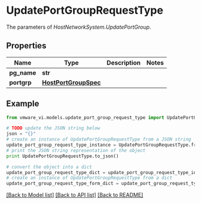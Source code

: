 # UpdatePortGroupRequestType

The parameters of *HostNetworkSystem.UpdatePortGroup*. 

## Properties
Name | Type | Description | Notes
------------ | ------------- | ------------- | -------------
**pg_name** | **str** |  | 
**portgrp** | [**HostPortGroupSpec**](HostPortGroupSpec.md) |  | 

## Example

```python
from vmware_vi.models.update_port_group_request_type import UpdatePortGroupRequestType

# TODO update the JSON string below
json = "{}"
# create an instance of UpdatePortGroupRequestType from a JSON string
update_port_group_request_type_instance = UpdatePortGroupRequestType.from_json(json)
# print the JSON string representation of the object
print UpdatePortGroupRequestType.to_json()

# convert the object into a dict
update_port_group_request_type_dict = update_port_group_request_type_instance.to_dict()
# create an instance of UpdatePortGroupRequestType from a dict
update_port_group_request_type_form_dict = update_port_group_request_type.from_dict(update_port_group_request_type_dict)
```
[[Back to Model list]](../README.md#documentation-for-models) [[Back to API list]](../README.md#documentation-for-api-endpoints) [[Back to README]](../README.md)


